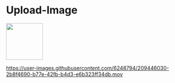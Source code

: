 # Upload-Image

[<img src="https://user-images.githubusercontent.com/6248794/209441916-782081d4-7af7-4977-b493-63f24a98c20d.png" width="100"/>](https://chris1111.github.io/Upload-Image/)	


https://user-images.githubusercontent.com/6248794/209446030-2b8f4690-b77e-42fb-b4d3-e6b323ff34db.mov


